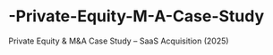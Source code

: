 # -Private-Equity-M-A-Case-Study
 Private Equity &amp; M&amp;A Case Study  – SaaS Acquisition (2025)
